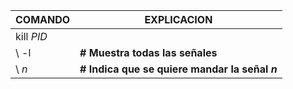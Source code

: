 | COMANDO  | EXPLICACION  |
|----------|--------------|
|kill *PID* |  |
|  \  -l | **# Muestra todas las señales** |
|  \ *n* | **# Indica que se quiere mandar la señal *n*** |
